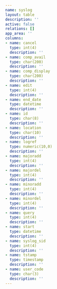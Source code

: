```yaml
---
name: syslog
layout: table
description: ''
active: false
relations: []
app_area: ''
columns:
- name: cancel
  type: int(4)
  description: ''
- name: comp_avail
  type: char(200)
  description: ''
- name: comp_display
  type: char(200)
  description: ''
- name: edit
  type: int(4)
  description: ''
- name: end_date
  type: datetime
  description: ''
- name: id
  type: char(8)
  description: ''
- name: location
  type: char(10)
  description: ''
- name: logref
  type: numeric(10,0)
  description: ''
- name: majoradd
  type: int(4)
  description: ''
- name: majordel
  type: int(4)
  description: ''
- name: minoradd
  type: int(4)
  description: ''
- name: minordel
  type: int(4)
  description: ''
- name: query
  type: int(4)
  description: ''
- name: start
  type: datetime
  description: ''
- name: syslog_sid
  type: int(4)
  description: ''
- name: tstamp
  type: timestamp
  description: ''
- name: user_code
  type: char(3)
  description: ''
---
```


